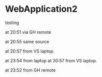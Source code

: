 # WebApplication2
testing


at 20:51  via GH remote



at 20:55  same source



at 20:57 from VS laptop.



at 23:54 from laptop
at 20:57 from VS laptop.



at 23:52 from GH remote
